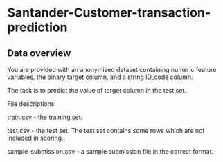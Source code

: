 # Santander-Customer-transaction-prediction
## Data overview
You are provided with an anonymized dataset containing numeric feature variables, the binary target column, and a string ID_code column.

The task is to predict the value of target column in the test set.

File descriptions

train.csv - the training set.

test.csv - the test set. The test set contains some rows which are not included in scoring.

sample_submission.csv - a sample submission file in the correct format.
